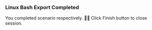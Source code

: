 ### Linux Bash Export Completed  
  
You completed scenario respectively. 👏🏻
Click Finish button to close session.  
